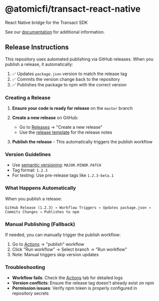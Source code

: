 # @atomicfi/transact-react-native

React Native bridge for the Transact SDK

See our [documentation](https://docs.atomicfi.com/reference/transact-sdk#libraries__react-native) for additional information.

## Release Instructions

This repository uses automated publishing via GitHub releases. When you publish a release, it automatically:

1. ✅ Updates `package.json` version to match the release tag
2. ✅ Commits the version change back to the repository
3. ✅ Publishes the package to npm with the correct version

### Creating a Release

1. **Ensure your code is ready for release** on the `master` branch

2. **Create a new release** on GitHub:
   - Go to [Releases](../../releases) → "Create a new release"
   - Use the [release template](RELEASE_TEMPLATE.md) for the release notes

3. **Publish the release** - This automatically triggers the publish workflow

### Version Guidelines

- Use [semantic versioning](https://semver.org/): `MAJOR.MINOR.PATCH`
- Tag format: `1.2.3`
- For testing: Use pre-release tags like `1.2.3-beta.1`

### What Happens Automatically

When you publish a release:

```
GitHub Release (1.2.3) → Workflow Triggers → Updates package.json → Commits Changes → Publishes to npm
```

### Manual Publishing (Fallback)

If needed, you can manually trigger the publish workflow:

1. Go to [Actions](../../actions) → "publish" workflow
2. Click "Run workflow" → Select branch → "Run workflow"
3. Note: Manual triggers skip version updates

### Troubleshooting

- **Workflow fails**: Check the [Actions](../../actions) tab for detailed logs
- **Version conflicts**: Ensure the release tag doesn't already exist on npm
- **Permission issues**: Verify npm token is properly configured in repository secrets
